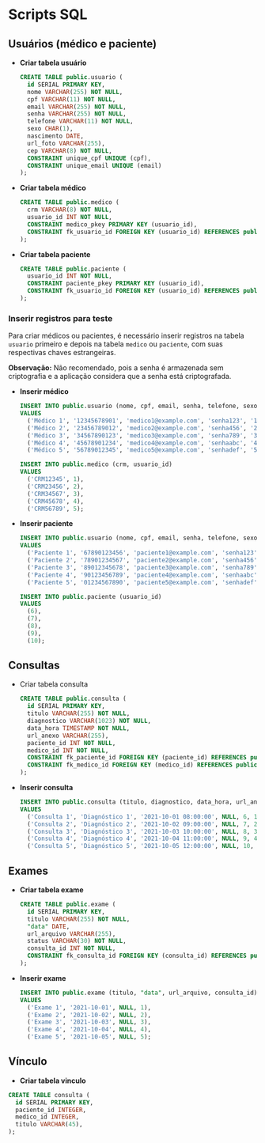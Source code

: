 # Scripts SQL

## Usuários (médico e paciente)
- **Criar tabela usuário**
  ```sql
  CREATE TABLE public.usuario (
    id SERIAL PRIMARY KEY,
    nome VARCHAR(255) NOT NULL,
    cpf VARCHAR(11) NOT NULL,
    email VARCHAR(255) NOT NULL,
    senha VARCHAR(255) NOT NULL,
    telefone VARCHAR(11) NOT NULL,
    sexo CHAR(1),
    nascimento DATE,
    url_foto VARCHAR(255),
    cep VARCHAR(8) NOT NULL,
    CONSTRAINT unique_cpf UNIQUE (cpf),
    CONSTRAINT unique_email UNIQUE (email)
  );
  ```

- **Criar tabela médico**
  ```sql
  CREATE TABLE public.medico (
    crm VARCHAR(8) NOT NULL,
    usuario_id INT NOT NULL,
    CONSTRAINT medico_pkey PRIMARY KEY (usuario_id),
    CONSTRAINT fk_usuario_id FOREIGN KEY (usuario_id) REFERENCES public.usuario (id)
  );
  ```

- **Criar tabela paciente**
  ```sql
  CREATE TABLE public.paciente (
    usuario_id INT NOT NULL,
    CONSTRAINT paciente_pkey PRIMARY KEY (usuario_id),
    CONSTRAINT fk_usuario_id FOREIGN KEY (usuario_id) REFERENCES public.usuario (id)
  );
  ```
### Inserir registros para teste
Para criar médicos ou pacientes, é necessário inserir registros na tabela `usuario` primeiro e depois na tabela `medico` ou `paciente`, com suas respectivas chaves estrangeiras.

**Observação:** Não recomendado, pois a senha é armazenada sem criptografia e a aplicação considera que a senha está criptografada.

- **Inserir médico**
  ```sql
  INSERT INTO public.usuario (nome, cpf, email, senha, telefone, sexo, nascimento, url_foto, cep)
  VALUES 
    ('Médico 1', '12345678901', 'medico1@example.com', 'senha123', '123456789', 'M', '1980-01-01', NULL, '12345678'),
    ('Médico 2', '23456789012', 'medico2@example.com', 'senha456', '234567890', 'M', '1985-05-15', NULL, '23456789'),
    ('Médico 3', '34567890123', 'medico3@example.com', 'senha789', '345678901', 'M', '1976-10-20', NULL, '34567890'),
    ('Médico 4', '45678901234', 'medico4@example.com', 'senhaabc', '456789012', 'M', '1990-03-08', NULL, '45678901'),
    ('Médico 5', '56789012345', 'medico5@example.com', 'senhadef', '567890123', 'M', '1988-12-25', NULL, '56789012');

  INSERT INTO public.medico (crm, usuario_id)
  VALUES 
    ('CRM12345', 1),
    ('CRM23456', 2),
    ('CRM34567', 3),
    ('CRM45678', 4),
    ('CRM56789', 5);
  ```	

- **Inserir paciente**
  ```sql
  INSERT INTO public.usuario (nome, cpf, email, senha, telefone, sexo, nascimento, url_foto, cep)
  VALUES 
    ('Paciente 1', '67890123456', 'paciente1@example.com', 'senha123', '678901234', 'F', '1995-04-10', NULL, '67890123'),
    ('Paciente 2', '78901234567', 'paciente2@example.com', 'senha456', '789012345', 'M', '1987-07-20', NULL, '78901234'),
    ('Paciente 3', '89012345678', 'paciente3@example.com', 'senha789', '890123456', 'F', '1979-11-05', NULL, '89012345'),
    ('Paciente 4', '90123456789', 'paciente4@example.com', 'senhaabc', '901234567', 'M', '1992-08-15', NULL, '90123456'),
    ('Paciente 5', '01234567890', 'paciente5@example.com', 'senhadef', '012345678', 'F', '1983-12-30', NULL, '01234567');

  INSERT INTO public.paciente (usuario_id)
  VALUES 
    (6),
    (7),
    (8),
    (9),
    (10);
  ```

## Consultas
- Criar tabela consulta
  ```sql
  CREATE TABLE public.consulta (
    id SERIAL PRIMARY KEY,
    titulo VARCHAR(255) NOT NULL,
    diagnostico VARCHAR(1023) NOT NULL,
    data_hora TIMESTAMP NOT NULL,
    url_anexo VARCHAR(255),
    paciente_id INT NOT NULL,
    medico_id INT NOT NULL,
    CONSTRAINT fk_paciente_id FOREIGN KEY (paciente_id) REFERENCES public.paciente (usuario_id),
    CONSTRAINT fk_medico_id FOREIGN KEY (medico_id) REFERENCES public.medico (usuario_id)
  );
  ```

- **Inserir consulta**
  ```sql
  INSERT INTO public.consulta (titulo, diagnostico, data_hora, url_anexo, paciente_id, medico_id)
  VALUES 
    ('Consulta 1', 'Diagnóstico 1', '2021-10-01 08:00:00', NULL, 6, 1),
    ('Consulta 2', 'Diagnóstico 2', '2021-10-02 09:00:00', NULL, 7, 2),
    ('Consulta 3', 'Diagnóstico 3', '2021-10-03 10:00:00', NULL, 8, 3),
    ('Consulta 4', 'Diagnóstico 4', '2021-10-04 11:00:00', NULL, 9, 4),
    ('Consulta 5', 'Diagnóstico 5', '2021-10-05 12:00:00', NULL, 10, 5);
  ```

## Exames
- **Criar tabela exame**
  ```sql
  CREATE TABLE public.exame (
    id SERIAL PRIMARY KEY,
    titulo VARCHAR(255) NOT NULL,
    "data" DATE,
    url_arquivo VARCHAR(255),
    status VARCHAR(30) NOT NULL,
    consulta_id INT NOT NULL,
    CONSTRAINT fk_consulta_id FOREIGN KEY (consulta_id) REFERENCES public.consulta (id)
  );
  ```

- **Inserir exame**
  ```sql
  INSERT INTO public.exame (titulo, "data", url_arquivo, consulta_id)
  VALUES
    ('Exame 1', '2021-10-01', NULL, 1),
    ('Exame 2', '2021-10-02', NULL, 2),
    ('Exame 3', '2021-10-03', NULL, 3),
    ('Exame 4', '2021-10-04', NULL, 4),
    ('Exame 5', '2021-10-05', NULL, 5);
  ```
  
 ## Vínculo
 - **Criar tabela vinculo**
  ```sql
  CREATE TABLE consulta (
    id SERIAL PRIMARY KEY,
    paciente_id INTEGER,
    medico_id INTEGER,
    titulo VARCHAR(45),
  );
  ```